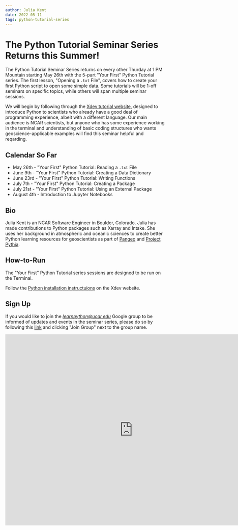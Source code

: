 ```yaml
---
author: Julia Kent
date: 2022-05-11
tags: python-tutorial-series
---
```


# The Python Tutorial Seminar Series Returns this Summer!

The Python Tutorial Seminar Series returns on every other Thurday at 1 PM Mountain starting May 26th with the 5-part "Your First" Python Tutorial series. The first lesson, "Opening a `.txt` File", covers how to create your first Python script to open some simple data. Some tutorials will be 1-off seminars on specific topics, while others will span multiple seminar sessions.

We will begin by following through the [Xdev tutorial website](https://ncar.github.io/python-tutorial/), designed to introduce Python to scientists who already have a good deal of programming experience, albeit with a different language. Our main audience is NCAR scientists, but anyone who has some experience working in the terminal and understanding of basic coding structures who wants geoscience-applicable examples will find this seminar helpful and reqarding.

## Calendar So Far

- May 26th - "Your First" Python Tutorial: Reading a `.txt` File
- June 9th - "Your First" Python Tutorial: Creating a Data Dictionary
- June 23rd - "Your First" Python Tutorial: Writing Functions
- July 7th - "Your First" Python Tutorial: Creating a Package
- July 21st - "Your First" Python Tutorial: Using an External Package
- August 4th - Introduction to Jupyter Notebooks

## Bio

Julia Kent is an NCAR Software Engineer in Boulder, Colorado. Julia has made contributions to Python packages such as Xarray and Intake. She uses her background in atmospheric and oceanic sciences to create better Python learning resources for geoscientists as part of [Pangeo](https://pangeo.io/) and [Project Pythia](https://projectpythia.org/).

## How-to-Run

The "Your First" Python Tutorial series sessions are designed to be run on the Terminal. 

Follow the [Python installation instructuions](https://ncar.github.io/python-tutorial/tutorials/yourfirst.html#requirements-installation) on the Xdev website.

## Sign Up

If you would like to join the *learnpython@ucar.edu* Google group to be informed of updates and events in the seminar series, please do so by following this [link](https://groups.google.com/a/ucar.edu/g/learnpython/about) and clicking "Join Group" next to the group name.

<iframe src="https://calendar.google.com/calendar/embed?src=c_krmtmqm6kb5u7ke6t5on9l0rus%40group.calendar.google.com" style="border: 0" width="800" height="600" frameborder="0" scrolling="no"></iframe>
